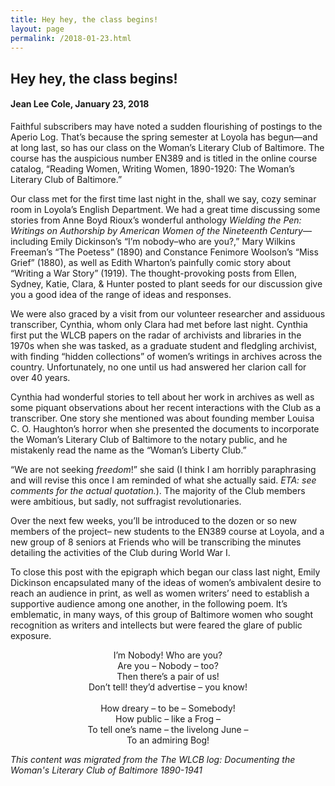 ```yaml
---
title: Hey hey, the class begins!
layout: page
permalink: /2018-01-23.html
---
```

<style>
    .container{
        font-size:1.4em;
    }
</style>

## Hey hey, the class begins!
#### Jean Lee Cole, January 23, 2018

Faithful subscribers may have noted a sudden flourishing of postings to the Aperio Log. That’s because the spring semester at Loyola has begun—and at long last, so has our class on the Woman’s Literary Club of Baltimore. The course has the auspicious number EN389 and is titled in the online course catalog, “Reading Women, Writing Women, 1890-1920: The Woman’s Literary Club of Baltimore.”

Our class met for the first time last night in the, shall we say, cozy seminar room in Loyola’s English Department. We had a great time discussing some stories from Anne Boyd Rioux’s wonderful anthology *Wielding the Pen: Writings on Authorship by American Women of the Nineteenth Century*—including Emily Dickinson’s “I’m nobody–who are you?,” Mary Wilkins Freeman’s “The Poetess” (1890) and Constance Fenimore Woolson’s “Miss Grief” (1880), as well as Edith Wharton’s painfully comic story about “Writing a War Story” (1919). The thought-provoking posts from Ellen, Sydney, Katie, Clara, & Hunter posted to plant seeds for our discussion give you a good idea of the range of ideas and responses.

We were also graced by a visit from our volunteer researcher and assiduous transcriber, Cynthia, whom only Clara had met before last night. Cynthia first put the WLCB papers on the radar of archivists and libraries in the 1970s when she was tasked, as a graduate student and fledgling archivist, with finding “hidden collections” of women’s writings in archives across the country. Unfortunately, no one until us had answered her clarion call for over 40 years.

Cynthia had wonderful stories to tell about her work in archives as well as some piquant observations about her recent interactions with the Club as a transcriber. One story she mentioned was about founding member Louisa C. O. Haughton’s horror when she presented the documents to incorporate the Woman’s Literary Club of Baltimore to the notary public, and he mistakenly read the name as the “Woman’s Liberty Club.”

“We are not seeking *freedom*!” she said (I think I am horribly paraphrasing and will revise this once I am reminded of what she actually said. *ETA: see comments for the actual quotation.*). The majority of the Club members were ambitious, but sadly, not suffragist revolutionaries.

Over the next few weeks, you’ll be introduced to the dozen or so new members of the project– new students to the EN389 course at Loyola, and a new group of 8 seniors at Friends who will be transcribing the minutes detailing the activities of the Club during World War I.

To close this post with the epigraph which began our class last night, Emily Dickinson encapsulated many of the ideas of women’s ambivalent desire to reach an audience in print, as well as women writers’ need to establish a supportive audience among one another, in the following poem. It’s emblematic, in many ways, of this group of Baltimore women who sought recognition as writers and intellects but were feared the glare of public exposure.

<p style="text-align:center;"> I’m Nobody! Who are you?<br/>
Are you – Nobody – too?<br/>
Then there’s a pair of us!<br/>
Don’t tell! they’d advertise – you know!<br/>
<br/>
How dreary – to be – Somebody!<br/>
How public – like a Frog –<br/>
To tell one’s name – the livelong June –<br/>
To an admiring Bog!</p>

*This content was migrated from the The WLCB log: Documenting the Woman's Literary Club of Baltimore 1890-1941*